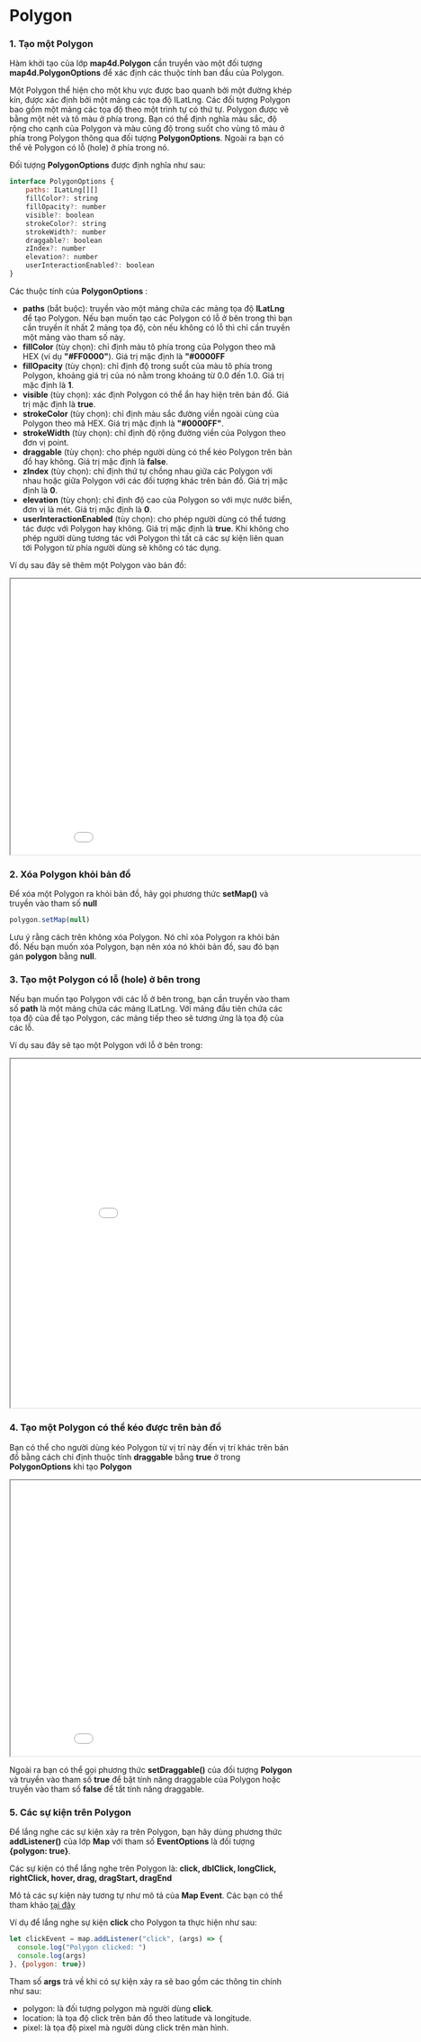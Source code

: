 # Polygon

### 1. Tạo một Polygon

Hàm khởi tạo của lớp **map4d.Polygon** cần truyền vào một đối tượng **map4d.PolygonOptions** để xác định các thuộc tính
ban đầu của Polygon.

Một Polygon thể hiện cho một khu vực được bao quanh bởi một đường khép kín, được xác định bởi một mảng các tọa độ ILatLng.
Các đối tượng Polygon bao gồm một mảng các tọa độ theo một trình tự có thứ tự. Polygon được vẽ bằng một nét và tô màu ở
phía trong. Bạn có thể định nghĩa màu sắc, độ rộng cho cạnh của Polygon và màu cũng độ trong suốt cho vùng tô màu ở phía
trong Polygon thông qua đối tượng **PolygonOptions**. Ngoài ra bạn có thể vẽ Polygon có lỗ (hole) ở phía trong nó.

Đối tượng **PolygonOptions** được định nghĩa như sau:

```javascript
interface PolygonOptions {
    paths: ILatLng[][]
    fillColor?: string
    fillOpacity?: number
    visible?: boolean
    strokeColor?: string
    strokeWidth?: number
    draggable?: boolean
    zIndex?: number
    elevation?: number
    userInteractionEnabled?: boolean
}
```

Các thuộc tính của **PolygonOptions** :

- **paths** (bắt buộc): truyền vào một mảng chứa các mảng tọa độ **ILatLng** để tạo Polygon. Nếu bạn muốn tạo các Polygon
có lỗ ở bên trong thì bạn cần truyền ít nhất 2 mảng tọa độ, còn nếu không có lỗ thì chỉ cần truyền một mảng vào tham số này. 
- **fillColor** (tùy chọn): chỉ định màu tô phía trong của Polygon theo mã HEX (ví dụ **"#FF0000"**). Giá trị mặc định
là **"#0000FF**
- **fillOpacity** (tùy chọn): chỉ định độ trong suốt của màu tô phía trong Polygon, khoảng giá trị của nó nằm trong khoảng
từ 0.0 đến 1.0. Giá trị mặc định là **1**.
- **visible** (tùy chọn): xác định Polygon có thể ẩn hay hiện trên bản đồ. Giá trị mặc định là **true**.
- **strokeColor** (tùy chọn): chỉ định màu sắc đường viền ngoài cùng của Polygon theo mã HEX. Giá trị mặc định là **"#0000FF"**.
- **strokeWidth** (tùy chọn): chỉ định độ rộng đường viền của Polygon theo đơn vị point.
- **draggable** (tùy chọn): cho phép người dùng có thể kéo Polygon trên bản đồ hay không. Giá trị mặc định là **false**.
- **zIndex** (tùy chọn): chỉ định thứ tự chồng nhau giữa các Polygon với nhau hoặc giữa Polygon với các đối tượng khác
trên bản đồ. Giá trị mặc định là **0**.
- **elevation** (tùy chọn): chỉ định độ cao của Polygon so với mực nước biển, đơn vị là mét. Giá trị mặc định là **0**.
- **userInteractionEnabled** (tùy chọn): cho phép người dùng có thể tương tác được với Polygon hay không. Giá trị mặc định
là **true**. Khi không cho phép người dùng tương tác với Polygon thì tất cả các sự kiện liên quan tới Polygon từ phía người dùng
sẽ không có tác dụng.

Ví dụ sau đây sẽ thêm một Polygon vào bản đồ:

<iframe src="//jsfiddle.net/duydung2007/wbdxe4av/embedded/" style="min-width: 914px;" height="490px"></iframe>

### 2. Xóa Polygon khỏi bản đồ

Để xóa một Polygon ra khỏi bản đồ, hãy gọi phương thức **setMap()** và truyền vào tham số **null**

```javascript
polygon.setMap(null)
```

Lưu ý rằng cách trên không xóa Polygon. Nó chỉ xóa Polygon ra khỏi bản đồ. Nếu bạn muốn xóa Polygon, bạn nên xóa nó khỏi bản đồ,
sau đó bạn gán **polygon** bằng **null**.

### 3. Tạo một Polygon có lỗ (hole) ở bên trong

Nếu bạn muốn tạo Polygon với các lỗ ở bên trong, bạn cần truyền vào tham số **path** là một mảng chứa các mảng ILatLng.
Với mảng đầu tiên chứa các tọa độ của để tạo Polygon, các mảng tiếp theo sẽ tương ứng là tọa độ của các lỗ.

Ví dụ sau đây sẽ tạo một Polygon với lỗ ở bên trong:

<iframe src="//jsfiddle.net/duydung2007/cmgs6k03/embedded/" style="min-width: 914px;" height="620px"></iframe>

### 4. Tạo một Polygon có thể kéo được trên bản đồ

Bạn có thể cho người dùng kéo Polygon từ vị trí này đến vị trí khác trên bản đồ bằng cách chỉ định thuộc tính **draggable**
bằng **true** ở trong **PolygonOptions** khi tạo **Polygon**

<iframe src="//jsfiddle.net/duydung2007/m1scuhnv/embedded/" style="min-width: 914px;" height="490px"></iframe>

Ngoài ra bạn có thể gọi phương thức **setDraggable()** của đối tượng **Polygon** và truyền vào tham số **true** để bật
tính năng draggable của Polygon hoặc truyền vào tham số **false** để tắt tính năng draggable.

### 5. Các sự kiện trên Polygon

Để lắng nghe các sự kiện xảy ra trên Polygon, bạn hãy dùng phương thức **addListener()** của lớp **Map** với tham số **EventOptions**
là đối tượng **{polygon: true}**.

Các sự kiện có thể lắng nghe trên Polygon là: **click, dblClick, longClick, rightClick, hover, drag, dragStart, dragEnd**

Mô tả các sự kiện này tương tự như mô tả của **Map Event**. Các bạn có thể tham khảo [tại đây](/ipostmap-map/web/v1.0/guides/map-events.md)

Ví dụ để lắng nghe sự kiện **click** cho Polygon ta thực hiện như sau:

```javascript
let clickEvent = map.addListener("click", (args) => {
  console.log("Polygon clicked: ")
  console.log(args)
}, {polygon: true})
```

Tham số **args** trả về khi có sự kiện xảy ra sẽ bao gồm các thông tin chính như sau:
- polygon: là đối tượng polygon mà người dùng **click**.
- location: là tọa độ click trên bản đồ theo latitude và longitude.
- pixel: là tọa độ pixel mà người dùng click trên màn hình.


